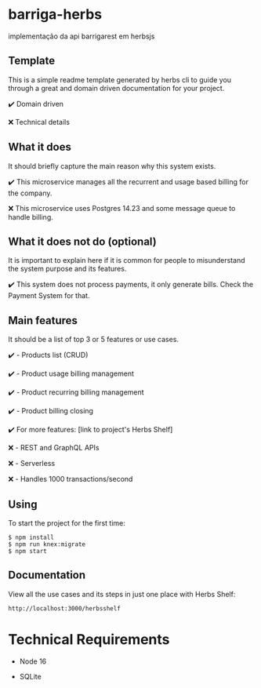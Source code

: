 # barriga-herbs

implementação da api barrigarest em herbsjs

## Template

This is a simple readme template generated by herbs cli to guide you through a great and domain driven documentation for your project.

✔️ Domain driven

❌ Technical details

## What it does

It should briefly capture the main reason why this system exists.

✔️ This microservice manages all the recurrent and usage based billing for the company.

❌ This microservice uses Postgres 14.23 and some message queue to handle billing.

## What it does not do (optional)

It is important to explain here if it is common for people to misunderstand the system purpose and its features.

✔️ This system does not process payments, it only generate bills. Check the Payment System for that.


## Main features

It should be a list of top 3 or 5 features or use cases.

✔️ - Products list (CRUD)

✔️ - Product usage billing management

✔️ - Product recurring billing management

✔️ - Product billing closing

✔️ For more features: [link to project's Herbs Shelf]

❌ - REST and GraphQL APIs

❌ - Serverless

❌ - Handles 1000 transactions/second

## Using

To start the project for the first time:

```
$ npm install
$ npm run knex:migrate 
$ npm start
```

## Documentation

View all the use cases and its steps in just one place with Herbs Shelf:

```
http://localhost:3000/herbsshelf
```

# Technical Requirements

- Node 16

- SQLite
